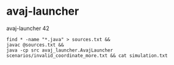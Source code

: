 # avaj-launcher
avaj-launcher 42


``` shell
find * -name "*.java" > sources.txt &&
javac @sources.txt &&
java -cp src avaj_launcher.AvajLauncher scenarios/invalid_coordinate_more.txt && cat simulation.txt
```
